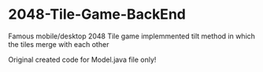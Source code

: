 # 2048-Tile-Game-BackEnd

Famous mobile/desktop 2048 Tile game implemmented tilt method in which the tiles merge with each other

Original created code for Model.java file only!
